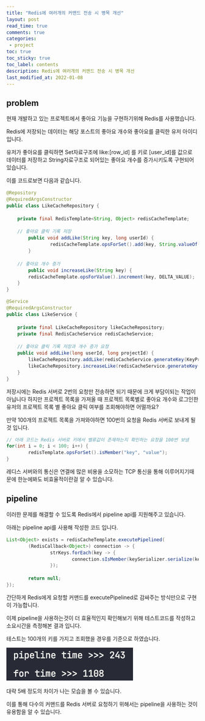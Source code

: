 ```yaml
---
title: "Redis에 여러개의 커맨드 전송 시 병목 개선"    
layout: post    
read_time: true    
comments: true   
categories: 
 - project  
toc: true    
toc_sticky: true    
toc_label: contents    
description: Redis에 여러개의 커맨드 전송 시 병목 개선
last_modified_at: 2022-01-08
---
```




## problem

현재 개발하고 있는 프로젝트에서 좋아요 기능을 구현하기위해 Redis를 사용했습니다.

Redis에 저장되는 데이터는 해당 포스트의 좋아요 개수와 좋아요를 클릭한 유저 아이디 입니다.



유저가 좋아요를 클릭하면 Set자료구조에 like:[row_id] 를 키로 [user_id]를 값으로 데이터를 저장하고 String자료구조로 되어있는 좋아요 개수를 증가시키도록 구현되어 있습니다.

이를 코드로보면 다음과 같습니다.

```java
@Repository
@RequiredArgsConstructor
public class LikeCacheRepository {
  
  	private final RedisTemplate<String, Object> redisCacheTemplate;
  
  	// 좋아요 클릭 기록 저장
		public void addLike(String key, long userId) {
				redisCacheTemplate.opsForSet().add(key, String.valueOf(userId));
		}

  	// 좋아요 개수 증가
		public void increaseLike(String key) {
        redisCacheTemplate.opsForValue().increment(key, DELTA_VALUE);
    }
}
```

```java
@Service
@RequiredArgsConstructor
public class LikeService {

    private final LikeCacheRepository likeCacheRepository;
    private final RedisCacheService redisCacheService;
    
  	// 좋아요 클릭 기록 저장과 개수 증가 요청
    public void addLike(long userId, long projectId) {
        likeCacheRepository.addLike(redisCacheService.generateKey(KeyPrefix.LIKE, projectId), userId);
        likeCacheRepository.increaseLike(redisCacheService.generateKey(KeyPrefix.LIKE_COUNT, projectId));
    }
}
```

저장시에는 Redis 서버로 2번의 요청만 전송하면 되기 때문에 크게 부담이되는 작업이 아닙니다 하지만 프로젝트 목록을 가져올 때 프로젝트 목록별로 좋아요 개수와 로그인한 유저의 프로젝트 목록 별 좋아요 클릭 여부를 조회해야하면 어떨까요?



만약 100개의 프로젝트 목록을 가져와야하면 100번의 요청을 Redis 서버로 보내게 될 것 입니다.

```java
// 아래 코드는 Redis 서버로 키에서 벨류값이 존재하는지 확인하는 요청을 100번 보냄
for(int i = 0; i < 100; i++) {
		redisTemplate.opsForSet().isMember("key", "value");
}
```

레디스 서버와의 통신은 연결에 많은 비용을 소모하는 TCP 통신을 통해 이루어지기때문에 한눈에봐도 비효율적이란걸 알 수 있습니다.



## pipeline

이러한 문제를 해결할 수 있도록 Redis에서 pipeline api를 지원해주고 있습니다.

아래는 pipeline api를 사용해 작성한 코드 입니다.

```java
List<Object> exists = redisCacheTemplate.executePipelined(
		(RedisCallback<Object>) connection -> {
				strKeys.forEach(key -> {
						connection.sIsMember(keySerializer.serialize(key), valueSerializer.serialize(strUserId));
				});

		return null;
});
```

간단하게 Redis에게 요청할 커맨드를 executePipelined로 감싸주는 방식만으로 구현이 가능합니다.



이제 pipeline을 사용하는것이 더 효율적인지 확인해보기 위해 테스트코드를 작성하고 소요시간을 측정해본 결과 입니다.

테스트는 100개의 키를 가지고 조회했을 경우를 기준으로 하였습니다.

![1](/assets/image/redis_pipeline/1.png)

대략 5배 정도의 차이가 나는 모습을 볼 수 있습니다.

이를 통해 다수의 커맨드를 Redis 서버로 요청하기 위해서는 pipeline을 사용하는 것이 유용함을 알 수 있습니다.

